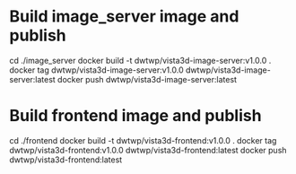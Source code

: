 # Build image_server image and publish
cd ./image_server
docker build -t dwtwp/vista3d-image-server:v1.0.0 .
docker tag dwtwp/vista3d-image-server:v1.0.0 dwtwp/vista3d-image-server:latest
docker push dwtwp/vista3d-image-server:latest


# Build frontend image and publish
cd ./frontend
docker build -t dwtwp/vista3d-frontend:v1.0.0 .
docker tag dwtwp/vista3d-frontend:v1.0.0 dwtwp/vista3d-frontend:latest
docker push dwtwp/vista3d-frontend:latest

